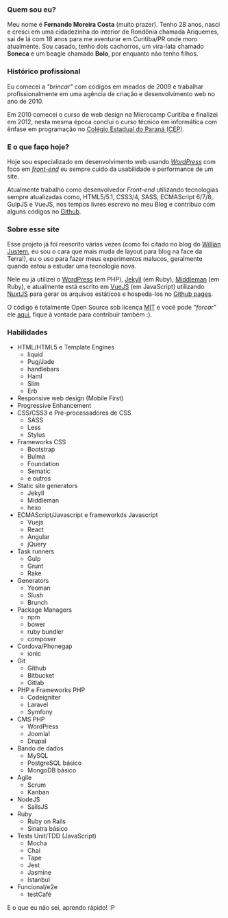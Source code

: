 ### Quem sou eu?

Meu nome é **Fernando Moreira Costa** (muito prazer). Tenho 28 anos, nasci e cresci em uma cidadezinha do interior de Rondônia chamada Ariquemes, sai de lá com 18 anos para me aventurar em Curitiba/PR onde moro atualmente. Sou casado, tenho dois cachorros, um vira-lata chamado **Soneca** e um beagle chamado **Bolo**, por enquanto não tenho filhos.

### Histórico profissional

Eu comecei a _"brincar"_ com códigos em meados de 2009 e trabalhar profissionalmente em uma agência de criação e desenvolvimento web no ano de 2010.

Em 2010 comecei o curso de web design na Microcamp Curitiba e finalizei em 2012, nesta mesma época conclui o curso técnico em informática com ênfase em programação no [Colégio Estadual do Paraná (CEP)](http://www.cep.pr.gov.br/pagina-59.html).

### E o que faço hoje?

Hoje sou especializado em desenvolvimento web usando _[WordPress](https://br.wordpress.org/)_ com foco em _[front-end](https://pt.wikipedia.org/wiki/Front-end_e_back-end)_ eu sempre cuido da usabilidade e performance de um site.

Atualmente trabalho como desenvolvedor _Front-end_ utilizando tecnologias sempre atualizadas como, HTML5/5.1, CSS3/4, SASS, ECMAScript 6/7/8, GulpJS e VueJS, nos tempos livres escrevo no meu <nuxt-link to="/blog">Blog</nuxt-link> e contribuo com alguns códigos no [Github](https://github.com/nandomoreirame).

### Sobre esse site

Esse projeto já foi reescrito várias vezes (como foi citado no blog do [Willian Justem](https://willianjusten.com.br/como-se-manter-atualizado-no-frontend/#em-português), eu sou o cara que mais muda de layout para blog na face da Terra!), eu o uso para fazer meus experimentos malucos, geralmente quando estou a estudar uma tecnologia nova.

Nele eu já utilizei o [WordPress](https://br.wordpress.org/) (em PHP), [Jekyll](https://jekyllrb.com/) (em Ruby), [Middleman](https://middlemanapp.com/) (em Ruby), e atualmente está escrito em [VueJS](https://vuejs.org/) (em JavaScript) utilizando [NuxtJS](https://nuxtjs.org/) para gerar os arquivos estáticos e hospeda-los no [Github pages](https://pages.github.com/).

O código é totalmente Open Source sob licença [MIT](https://github.com/nandomoreirame/nandomoreirame.github.io/blob/source/LICENSE) e você pode _"forcar"_ ele [aqui](https://github.com/nandomoreirame/nandomoreirame.github.io), fique à vontade para contribuir também :).

### Habilidades

* HTML/HTML5 e Template Engines
  - liquid
  - Pug/Jade
  - handlebars
  - Haml
  - Slim
  - Erb
* Responsive web design (Mobile First)
* Progressive Enhancement
* CSS/CSS3 e Pré-processadores de CSS
  - SASS
  - Less
  - Stylus
* Frameworks CSS
  - Bootstrap
  - Bulma
  - Foundation
  - Sematic
  - e outros
* Static site generators
  - Jekyll
  - Middleman
  - hexo
* ECMAScript/Javascript e frameworkds Javascript
  - Vuejs
  - React
  - Angular
  - jQuery
* Task runners
  - Gulp
  - Grunt
  - Rake
* Generators
  - Yeoman
  - Slush
  - Brunch
* Package Managers
  - npm
  - bower
  - ruby bundler
  - composer
* Cordova/Phonegap
  - ionic
* Git
  - Github
  - Bitbucket
  - Gitlab
* PHP e Frameworks PHP
  - Codeigniter
  - Laravel
  - Symfony
* CMS PHP
  - WordPress
  - Joomla!
  - Drupal
* Bando de dados
  - MySQL
  - PostgreSQL básico
  - MongoDB básico
* Agile
  - Scrum
  - Kanban
* NodeJS
  - SailsJS
* Ruby
  - Ruby on Rails
  - Sinatra básico
* Tests Unit/TDD (JavaScript)
  - Mocha
  - Chai
  - Tape
  - Jest
  - Jasmine
  - Istanbul
* Funcional/e2e
  - testCafé

E o que eu não sei, aprendo rápido! :P